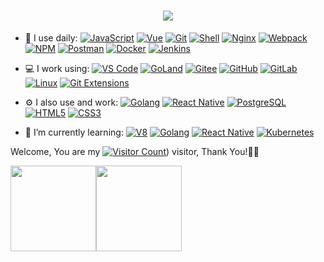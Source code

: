 <!-- ### Welcome to the XiaosongGitHub page! 👋 -->

<h1 align="center"> <img src="https://readme-typing-svg.herokuapp.com/?lines=Hello!;Wellcome%20to%20the;Xiaosong%20GitHub%20page%20!!!%20👋;欢迎来到小松GitHub首页%20!!!%20👋&center=true&size=27"></h1>




<!--
**wangxiaosong96/wangxiaosong96** is a ✨ _special_ ✨ repository because its `README.md` (this file) appears on your GitHub profile.

Here are some ideas to get you started:

- 🔭 I’m currently working on ...
- 🌱 I’m currently learning ...
- 👯 I’m looking to collaborate on ...
- 🤔 I’m looking for help with ...
- 💬 Ask me about ...
- 📫 How to reach me: ...
- 😄 Pronouns: ...
- ⚡ Fun fact: ...
-->
<!-- ![Anurag's GitHub stats](https://github-readme-stats.vercel.app/api?username=linweiqian&show_icons=true&theme=radical) -->
- 🚀 I use daily:
  [![JavaScript](https://img.shields.io/badge/JavaScript-000000?logo=JavaScript&logoColor=FFCA28)](https://linweiqian.github.io/linweiqianBlog/)
  [![Vue](https://img.shields.io/badge/Vue.js-35495E?logo=vue.js&logoColor=4FC08D)](https://linweiqian.github.io/linweiqianBlog/)
  [![Git](https://img.shields.io/badge/-Git-000000?logo=git&logoColor=FF7043)](https://linweiqian.github.io/linweiqianBlog/)
  [![Shell](https://img.shields.io/badge/-Shell-4EC422?logo=Shell&logoColor=FF7043)](https://linweiqian.github.io/linweiqianBlog/)
  [![Nginx](https://img.shields.io/badge/-Nginx-F6C915?logo=nginx&logoColor=029137)](https://linweiqian.github.io/linweiqianBlog/)
  [![Webpack](https://img.shields.io/badge/-webpack-2B3A42?logo=webpack&logoColor=75AFCC)](https://linweiqian.github.io/linweiqianBlog/)
  [![NPM](https://img.shields.io/badge/-NPM-2875E3?logo=npm&logoColor=029137)](https://linweiqian.github.io/linweiqianBlog/)
  [![Postman](https://img.shields.io/badge/-Postman-7A1FA2?logo=postman&logoColor=FC8019)](https://linweiqian.github.io/linweiqianBlog/)
  [![Docker](https://img.shields.io/badge/docker-20232A?logo=docker&logoColor=61DAFB)](https://linweiqian.github.io/linweiqianBlog/)
  [![Jenkins](https://img.shields.io/badge/-Jenkins-F6C915?logo=jenkins&logoColor=F16061)](https://linweiqian.github.io/linweiqianBlog/)

- 💻 I work using:
  [![VS Code](https://img.shields.io/badge/-VS%20Code-007ACC?style=plastic&logo=visual-studio-code)](https://linweiqian.github.io/linweiqianBlog/)
  [![GoLand](https://img.shields.io/badge/-GoLand-000?logo=goland&logoColor=00ACC1)](https://linweiqian.github.io/linweiqianBlog/)
  [![Gitee](https://img.shields.io/badge/-Gitee-A80025?logo=gitee&logoColor=F16061)](https://linweiqian.github.io/linweiqianBlog/)
  [![GitHub](https://img.shields.io/badge/-GitHub-181717?style=plastic&logo=github)](https://linweiqian.github.io/linweiqianBlog/)
  [![GitLab](https://img.shields.io/badge/-GitLab-FCA121?style=plastic&logo=gitlab)](https://linweiqian.github.io/linweiqianBlog/)
  [![Linux](https://img.shields.io/badge/-Linux-F16061?logo=linux&logoColor=000)](https://linweiqian.github.io/linweiqianBlog/)
  [![Git Extensions](https://img.shields.io/badge/-Git%20Extensions-green?logo=git%20extensions&logoColor=DE3929)](https://linweiqian.github.io/linweiqianBlog/)

- ⚙️ I also use and work:
  [![Golang](https://img.shields.io/badge/-Golang-02569B?logo=go&logoColor=00ACC1)](https://linweiqian.github.io/linweiqianBlog/)
  [![React Native](https://img.shields.io/badge/React_Native-20232A?logo=react&logoColor=61DAFB)](https://linweiqian.github.io/linweiqianBlog/)
  [![PostgreSQL](https://img.shields.io/badge/-PostgreSQL-336791?style=plastic&logo=postgresql)](https://linweiqian.github.io/linweiqianBlog/)
  [![HTML5](https://img.shields.io/badge/-HTML5-E34F26?style=plastic&logo=html5&logoColor=white)](https://linweiqian.github.io/linweiqianBlog/)
  [![CSS3](https://img.shields.io/badge/-CSS3-1572B6?style=plastic&logo=css3)](https://linweiqian.github.io/linweiqianBlog/)

- 🌱 I’m currently learning:
  [![V8](https://img.shields.io/badge/-V8-3DDC84?logo=v8&logoColor=4788F4)](https://linweiqian.github.io/linweiqianBlog/)
  [![Golang](https://img.shields.io/badge/-Golang-02569B?logo=go&logoColor=00ACC1)](https://linweiqian.github.io/linweiqianBlog/)
  [![React Native](https://img.shields.io/badge/React_Native-20232A?logo=react&logoColor=61DAFB)](https://linweiqian.github.io/linweiqianBlog/)
  [![Kubernetes](https://img.shields.io/badge/-Kubernetes-F5F5F5?logo=Kubernetes&logoColor=316CE6)](https://linweiqian.github.io/linweiqianBlog/)


Welcome, You are my [![Visitor Count](https://profile-counter.glitch.me/all-smile/count.svg)](https://github.com/wangxiaosong96)) visitor, Thank You!🎉🎉
<!--
<div align="center" > <img height="137px" src="https://github-readme-stats.vercel.app/api?username=linweiqian&hide_title=true&hide_border=true&show_icons=trueline_height=21&text_color=000&icon_color=000&bg_color=0,ea6161,ffc64d,fffc4d,52fa5a&theme=graywhite" /> </div>
-->

<span><img src="https://github-readme-stats.vercel.app/api/top-langs/?username=linweiqian&layout=compact" height="137px" /></span><span><img height="137px" src="https://github-readme-stats.vercel.app/api?username=linweiqian&hide_title=true&hide_border=true&show_icons=trueline_height=21&text_color=000&icon_color=000&bg_color=0,ea6161,ffc64d,fffc4d,52fa5a&theme=graywhite" /> </span>

